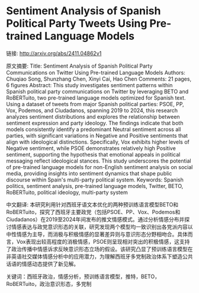 # Sentiment Analysis of Spanish Political Party Tweets Using Pre-trained Language Models

链接: http://arxiv.org/abs/2411.04862v1

原文摘要:
Title: Sentiment Analysis of Spanish Political Party Communications on
Twitter Using Pre-trained Language Models
  Authors: Chuqiao Song, Shunzhang Chen, Xinyi Cai, Hao Chen
  Comments: 21 pages, 6 figures
  Abstract: This study investigates sentiment patterns within Spanish political
party communications on Twitter by leveraging BETO and RoBERTuito, two
pre-trained language models optimized for Spanish text. Using a dataset of
tweets from major Spanish political parties: PSOE, PP, Vox, Podemos, and
Ciudadanos, spanning 2019 to 2024, this research analyzes sentiment
distributions and explores the relationship between sentiment expression and
party ideology. The findings indicate that both models consistently identify a
predominant Neutral sentiment across all parties, with significant variations
in Negative and Positive sentiments that align with ideological distinctions.
Specifically, Vox exhibits higher levels of Negative sentiment, while PSOE
demonstrates relatively high Positive sentiment, supporting the hypothesis that
emotional appeals in political messaging reflect ideological stances. This
study underscores the potential of pre-trained language models for non-English
sentiment analysis on social media, providing insights into sentiment dynamics
that shape public discourse within Spain's multi-party political system.
  Keywords: Spanish politics, sentiment analysis, pre-trained language models,
Twitter, BETO, RoBERTuito, political ideology, multi-party system

中文翻译:
本研究利用针对西班牙语文本优化的两种预训练语言模型BETO和RoBERTuito，探究了西班牙主要政党（包括PSOE、PP、Vox、Podemos和Ciudadanos）在2019至2024年间发布的推文情感模式。通过分析情感分布并探讨情感表达与政党意识形态的关联，研究发现两个模型均一致识别出各党派内容以中性情感为主导，而消极与积极情感的显著差异则与意识形态分野相吻合。具体而言，Vox表现出较高程度的消极情感，PSOE则呈现相对突出的积极情感，这支持了政治传播中情感诉求反映意识形态立场的假设。该研究凸显了预训练语言模型在非英语社交媒体情感分析中的应用潜力，为理解西班牙多党制政治体系下塑造公共话语的情感动态提供了新见解。

关键词：西班牙政治，情感分析，预训练语言模型，推特，BETO，RoBERTuito，政治意识形态，多党制
